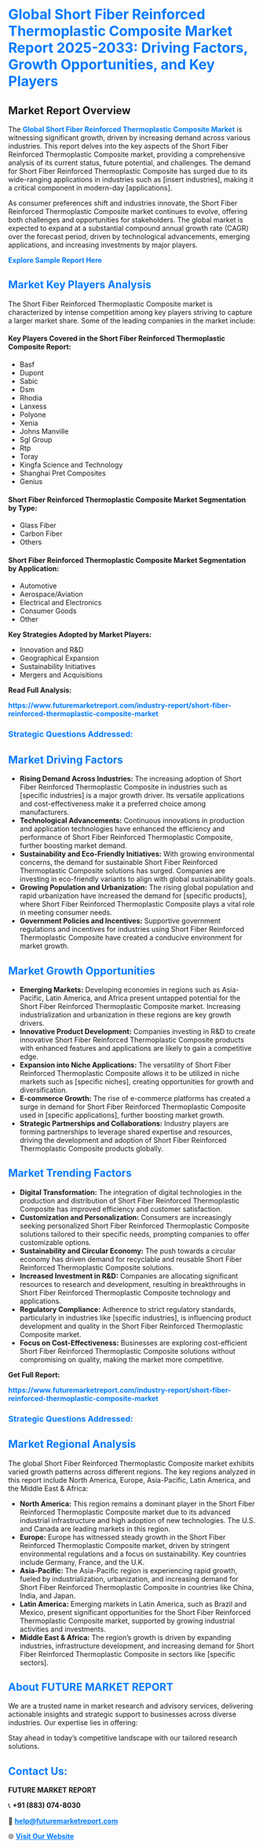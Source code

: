 <h1 style="color: #007BFF;">Global Short Fiber Reinforced Thermoplastic Composite Market Report 2025-2033: Driving Factors, Growth Opportunities, and Key Players</h1>

<section id="overview">
<h2>Market Report Overview</h2>
<p>The <a href="https://www.futuremarketreport.com/industry-report/short-fiber-reinforced-thermoplastic-composite-market" style="color: #007BFF; text-decoration: none;"><strong>Global Short Fiber Reinforced Thermoplastic Composite Market</strong></a> is witnessing significant growth, driven by increasing demand across various industries. This report delves into the key aspects of the Short Fiber Reinforced Thermoplastic Composite market, providing a comprehensive analysis of its current status, future potential, and challenges. The demand for Short Fiber Reinforced Thermoplastic Composite has surged due to its wide-ranging applications in industries such as [insert industries], making it a critical component in modern-day [applications].</p>
<p>As consumer preferences shift and industries innovate, the Short Fiber Reinforced Thermoplastic Composite market continues to evolve, offering both challenges and opportunities for stakeholders. The global market is expected to expand at a substantial compound annual growth rate (CAGR) over the forecast period, driven by technological advancements, emerging applications, and increasing investments by major players.</p>
</section>

<section id="overview">
<p><a href="https://www.futuremarketreport.com/request-sample/reportId=30913" style="color: #007BFF; text-decoration: none;"><strong>Explore Sample Report Here</strong></a></p>
</section>

<section id="key-players">
<h2 style="color: #007BFF;">Market Key Players Analysis</h2>
<p>The Short Fiber Reinforced Thermoplastic Composite market is characterized by intense competition among key players striving to capture a larger market share. Some of the leading companies in the market include:</p>
<h4>Key Players Covered in the Short Fiber Reinforced Thermoplastic Composite Report:</h4>
<ul><li>Basf</li><li>Dupont</li><li>Sabic</li><li>Dsm</li><li>Rhodia</li><li>Lanxess</li><li>Polyone</li><li>Xenia</li><li>Johns Manville</li><li>Sgl Group</li><li>Rtp</li><li>Toray</li><li>Kingfa Science and Technology</li><li>Shanghai Pret Composites</li><li>Genius</li></ul>
<h4>Short Fiber Reinforced Thermoplastic Composite Market Segmentation by Type:</h4>
<ul><li>Glass Fiber</li><li>Carbon Fiber</li><li>Others</li></ul>

<h4>Short Fiber Reinforced Thermoplastic Composite Market Segmentation by Application:</h4>
<ul><li>Automotive</li><li>Aerospace/Aviation</li><li>Electrical and Electronics</li><li>Consumer Goods</li><li>Other</li></ul>
<p><strong>Key Strategies Adopted by Market Players:</strong></p>
<ul>
<li>Innovation and R&D</li>
<li>Geographical Expansion</li>
<li>Sustainability Initiatives</li>
<li>Mergers and Acquisitions</li>
</ul>
</section>

<section>
<p><strong>Read Full Analysis: </strong></p><a href="https://www.futuremarketreport.com/industry-report/short-fiber-reinforced-thermoplastic-composite-market" style="color: #007BFF; text-decoration: none;"><strong>https://www.futuremarketreport.com/industry-report/short-fiber-reinforced-thermoplastic-composite-market</strong></a>
<h3 style="color: #007BFF;">Strategic Questions Addressed:</h3>
</section>

<section id="driving-factors">
<h2 style="color: #007BFF;">Market Driving Factors</h2>
<ul>
<li><strong>Rising Demand Across Industries:</strong> The increasing adoption of Short Fiber Reinforced Thermoplastic Composite in industries such as [specific industries] is a major growth driver. Its versatile applications and cost-effectiveness make it a preferred choice among manufacturers.</li>
<li><strong>Technological Advancements:</strong> Continuous innovations in production and application technologies have enhanced the efficiency and performance of Short Fiber Reinforced Thermoplastic Composite, further boosting market demand.</li>
<li><strong>Sustainability and Eco-Friendly Initiatives:</strong> With growing environmental concerns, the demand for sustainable Short Fiber Reinforced Thermoplastic Composite solutions has surged. Companies are investing in eco-friendly variants to align with global sustainability goals.</li>
<li><strong>Growing Population and Urbanization:</strong> The rising global population and rapid urbanization have increased the demand for [specific products], where Short Fiber Reinforced Thermoplastic Composite plays a vital role in meeting consumer needs.</li>
<li><strong>Government Policies and Incentives:</strong> Supportive government regulations and incentives for industries using Short Fiber Reinforced Thermoplastic Composite have created a conducive environment for market growth.</li>
</ul>
</section>

<section id="growth-opportunities">
<h2 style="color: #007BFF;">Market Growth Opportunities</h2>
<ul>
<li><strong>Emerging Markets:</strong> Developing economies in regions such as Asia-Pacific, Latin America, and Africa present untapped potential for the Short Fiber Reinforced Thermoplastic Composite market. Increasing industrialization and urbanization in these regions are key growth drivers.</li>
<li><strong>Innovative Product Development:</strong> Companies investing in R&D to create innovative Short Fiber Reinforced Thermoplastic Composite products with enhanced features and applications are likely to gain a competitive edge.</li>
<li><strong>Expansion into Niche Applications:</strong> The versatility of Short Fiber Reinforced Thermoplastic Composite allows it to be utilized in niche markets such as [specific niches], creating opportunities for growth and diversification.</li>
<li><strong>E-commerce Growth:</strong> The rise of e-commerce platforms has created a surge in demand for Short Fiber Reinforced Thermoplastic Composite used in [specific applications], further boosting market growth.</li>
<li><strong>Strategic Partnerships and Collaborations:</strong> Industry players are forming partnerships to leverage shared expertise and resources, driving the development and adoption of Short Fiber Reinforced Thermoplastic Composite products globally.</li>
</ul>
</section>

<section id="trending-factors">
<h2 style="color: #007BFF;">Market Trending Factors</h2>
<ul>
<li><strong>Digital Transformation:</strong> The integration of digital technologies in the production and distribution of Short Fiber Reinforced Thermoplastic Composite has improved efficiency and customer satisfaction.</li>
<li><strong>Customization and Personalization:</strong> Consumers are increasingly seeking personalized Short Fiber Reinforced Thermoplastic Composite solutions tailored to their specific needs, prompting companies to offer customizable options.</li>
<li><strong>Sustainability and Circular Economy:</strong> The push towards a circular economy has driven demand for recyclable and reusable Short Fiber Reinforced Thermoplastic Composite solutions.</li>
<li><strong>Increased Investment in R&D:</strong> Companies are allocating significant resources to research and development, resulting in breakthroughs in Short Fiber Reinforced Thermoplastic Composite technology and applications.</li>
<li><strong>Regulatory Compliance:</strong> Adherence to strict regulatory standards, particularly in industries like [specific industries], is influencing product development and quality in the Short Fiber Reinforced Thermoplastic Composite market.</li>
<li><strong>Focus on Cost-Effectiveness:</strong> Businesses are exploring cost-efficient Short Fiber Reinforced Thermoplastic Composite solutions without compromising on quality, making the market more competitive.</li>
</ul>
</section>

<section>
<p><strong>Get Full Report: </strong></p><a href="https://www.futuremarketreport.com/industry-report/short-fiber-reinforced-thermoplastic-composite-market" style="color: #007BFF; text-decoration: none;"><strong>https://www.futuremarketreport.com/industry-report/short-fiber-reinforced-thermoplastic-composite-market</strong></a>
<h3 style="color: #007BFF;">Strategic Questions Addressed:</h3>
</section>


<section id="regional-analysis">
<h2 style="color: #007BFF;">Market Regional Analysis</h2>
<p>The global Short Fiber Reinforced Thermoplastic Composite market exhibits varied growth patterns across different regions. The key regions analyzed in this report include North America, Europe, Asia-Pacific, Latin America, and the Middle East & Africa:</p>
<ul>
<li><strong>North America:</strong> This region remains a dominant player in the Short Fiber Reinforced Thermoplastic Composite market due to its advanced industrial infrastructure and high adoption of new technologies. The U.S. and Canada are leading markets in this region.</li>
<li><strong>Europe:</strong> Europe has witnessed steady growth in the Short Fiber Reinforced Thermoplastic Composite market, driven by stringent environmental regulations and a focus on sustainability. Key countries include Germany, France, and the U.K.</li>
<li><strong>Asia-Pacific:</strong> The Asia-Pacific region is experiencing rapid growth, fueled by industrialization, urbanization, and increasing demand for Short Fiber Reinforced Thermoplastic Composite in countries like China, India, and Japan.</li>
<li><strong>Latin America:</strong> Emerging markets in Latin America, such as Brazil and Mexico, present significant opportunities for the Short Fiber Reinforced Thermoplastic Composite market, supported by growing industrial activities and investments.</li>
<li><strong>Middle East & Africa:</strong> The region’s growth is driven by expanding industries, infrastructure development, and increasing demand for Short Fiber Reinforced Thermoplastic Composite in sectors like [specific sectors].</li>
</ul>
</section>

<footer>
<h2 style="color: #007BFF;">About FUTURE MARKET REPORT</h2>
<p>We are a trusted name in market research and advisory services, delivering actionable insights and strategic support to businesses across diverse industries. Our expertise lies in offering:</p>

<p>Stay ahead in today’s competitive landscape with our tailored research solutions.</p>

<h2 style="color: #007BFF;">Contact Us:</h2>
<p><strong>FUTURE MARKET REPORT</strong></p>
<p>📞 <strong>+91 (883) 074-8030</strong></p>
<p>📧 <strong><a href="mailto:help@futuremarketreport.com" style="color: #007BFF;">help@futuremarketreport.com</a></strong></p>
<p>🌐 <strong><a href="https://www.futuremarketreport.com/" style="color: #007BFF;">Visit Our Website</a></strong></p>
</footer>
